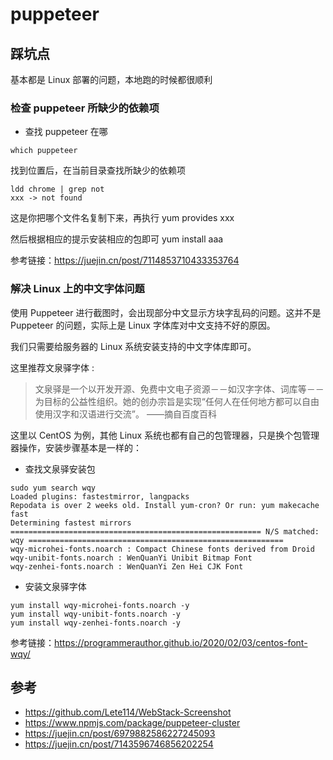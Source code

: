 # puppeteer

## 踩坑点

基本都是 Linux 部署的问题，本地跑的时候都很顺利

### 检查 puppeteer 所缺少的依赖项

- 查找 puppeteer 在哪

```shell
which puppeteer
```

找到位置后，在当前目录查找所缺少的依赖项

```shell
ldd chrome | grep not
xxx -> not found
```

这是你把哪个文件名复制下来，再执行 yum provides xxx

然后根据相应的提示安装相应的包即可 yum install aaa

参考链接：<https://juejin.cn/post/7114853710433353764>

### 解决 Linux 上的中文字体问题

使用 Puppeteer 进行截图时，会出现部分中文显示方块字乱码的问题。这并不是 Puppeteer 的问题，实际上是 Linux 字体库对中文支持不好的原因。

我们只需要给服务器的 Linux 系统安装支持的中文字体库即可。

这里推荐文泉驿字体 :

> 文泉驿是一个以开发开源、免费中文电子资源－－如汉字字体、词库等－－为目标的公益性组织。她的创办宗旨是实现“任何人在任何地方都可以自由使用汉字和汉语进行交流”。 ——摘自百度百科

这里以 CentOS 为例，其他 Linux 系统也都有自己的包管理器，只是换个包管理器操作，安装步骤基本是一样的：

- 查找文泉驿安装包

```shell
sudo yum search wqy
Loaded plugins: fastestmirror, langpacks
Repodata is over 2 weeks old. Install yum-cron? Or run: yum makecache fast
Determining fastest mirrors
======================================================== N/S matched: wqy =========================================================
wqy-microhei-fonts.noarch : Compact Chinese fonts derived from Droid
wqy-unibit-fonts.noarch : WenQuanYi Unibit Bitmap Font
wqy-zenhei-fonts.noarch : WenQuanYi Zen Hei CJK Font
```

- 安装文泉驿字体

```shell
yum install wqy-microhei-fonts.noarch -y
yum install wqy-unibit-fonts.noarch -y
yum install wqy-zenhei-fonts.noarch -y
```

参考链接：<https://programmerauthor.github.io/2020/02/03/centos-font-wqy/>

## 参考

- <https://github.com/Lete114/WebStack-Screenshot>
- <https://www.npmjs.com/package/puppeteer-cluster>
- <https://juejin.cn/post/6979882586227245093>
- <https://juejin.cn/post/7143596746856202254>

